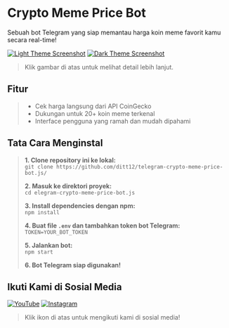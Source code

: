 # Crypto Meme Price Bot

Sebuah bot Telegram yang siap memantau harga koin meme favorit kamu secara real-time!

[![Light Theme Screenshot](https://i.ibb.co/vzFBCKV/Screenshot-20241017-190715.jpg)](https://example.com/link1)
[![Dark Theme Screenshot](https://i.ibb.co/cbJWMfx/Screenshot-20241017-190701.jpg)](https://example.com/link2)

> Klik gambar di atas untuk melihat detail lebih lanjut.

## Fitur

> - Cek harga langsung dari API CoinGecko  
> - Dukungan untuk 20+ koin meme terkenal  
> - Interface pengguna yang ramah dan mudah dipahami

## Tata Cara Menginstal

> **1. Clone repository ini ke lokal:**  
> `git clone https://github.com/ditt12/telegram-crypto-meme-price-bot.js/`
>
> **2. Masuk ke direktori proyek:**  
> `cd elegram-crypto-meme-price-bot.js`
>
> **3. Install dependencies dengan npm:**  
> `npm install`
>
> **4. Buat file `.env` dan tambahkan token bot Telegram:**  
> `TOKEN=YOUR_BOT_TOKEN`
>
> **5. Jalankan bot:**  
> `npm start`
>
> **6. Bot Telegram siap digunakan!**
## Ikuti Kami di Sosial Media

[![YouTube](https://i.ibb.co/5jJ4V8N.youtube.png)]([https://www.youtube.com/raditreall](https://www.youtube.com/@raditreall)) [![Instagram](https://i.ibb.co/5jJ4V8N/instagram-icon.png)](https://www.instagram.com/asyrfwrld999)

> Klik ikon di atas untuk mengikuti kami di sosial media!
